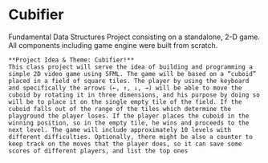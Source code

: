 # Cubifier
Fundamental Data Structures Project consisting on a standalone, 2-D game. All components including game engine were built from scratch.

	**Project Idea & Theme: Cubifier!**
	This class project will serve the idea of building and programming a simple 2D video game using SFML. The game will be based on a “cuboid” placed in a field of square tiles. The player by using the keyboard and specifically the arrows (←, ↑, ↓, →) will be able to move the cuboid by rotating it in three dimensions, and his purpose by doing so will be to place it on the single empty tile of the field. If the cuboid falls out of the range of the tiles which determine the playground the player loses. If the player places the cuboid in the winning position, so in the empty tile, he wins and proceeds to the next level. The game will include approximately 10 levels with different difficulties. Optionally, there might be also a counter to keep track on the moves that the player does, so it can save some scores of different players, and list the top ones
